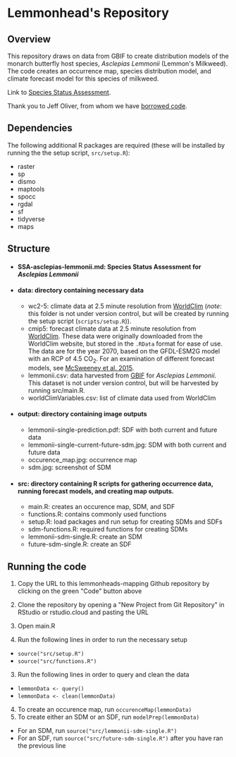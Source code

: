 # Lemmonhead's Repository

## Overview

This repository draws on data from GBIF to create distribution models of the monarch butterfly host species, *Asclepias Lemmonii* (Lemmon's Milkweed). The code creates an occurrence map, species distribution model, and climate forecast model for this species of milkweed.

Link to [Species Status Assessment](https://github.com/BiodiversityDataScienceCorp/lemmonheads-mapping/blob/main/SSA-asclepias-lemmonii.md).

Thank you to Jeff Oliver, from whom we have [borrowed code](https://github.com/jcoliver/biodiversity-sdm-lesson).

## Dependencies

The following additional R packages are required (these will be installed by running the the setup script, `src/setup.R`):

-   raster
-   sp
-   dismo
-   maptools
-   spocc
-   rgdal
-   sf
-   tidyverse
-   maps

## Structure

-   #### SSA-asclepias-lemmonii.md: Species Status Assessment for *Asclepias Lemmonii*
-   #### data: directory containing necessary data
    -   wc2-5: climate data at 2.5 minute resolution from [WorldClim](http://www.worldclim.org) (*note*: this folder is not under version control, but will be created by running the setup script (`scripts/setup.R`)).
    -   cmip5: forecast climate data at 2.5 minute resolution from [WorldClim](http://www.worldclim.org). These data were originally downloaded from the WorldClim website, but stored in the `.RData` format for ease of use. The data are for the year 2070, based on the GFDL-ESM2G model with an RCP of 4.5 CO<sub>2</sub>. For an examination of different forecast models, see [McSweeney et al. 2015](https://link.springer.com/article/10.1007/s00382-014-2418-8).
    -   lemmonii.csv: data harvested from [GBIF](https://www.gbif.org/) for *Asclepias Lemmonii*. This dataset is not under version control, but will be harvested by running src/main.R.
    -   worldClimVariables.csv: list of climate data used from WorldClim
-   #### output: directory containing image outputs
    - lemmonii-single-prediction.pdf: SDF with both current and future data
    - lemmonii-single-current-future-sdm.jpg: SDM with both current and future data
    - occurence_map.jpg: occurrence map 
    - sdm.jpg: screenshot of SDM
-   #### src: directory containing R scripts for gathering occurrence data, running forecast models, and creating map outputs.
    -   main.R: creates an occurence map, SDM, and SDF
    -   functions.R: contains commonly used functions
    -   setup.R: load packages and run setup for creating SDMs and SDFs
    -   sdm-functions.R: required functions for creating SDMs
    -   lemmonii-sdm-single.R: create an SDM
    -   future-sdm-single.R: create an SDF

## Running the code

1.  Copy the URL to this lemmonheads-mapping Github repository by clicking on the green "Code" button above 
2.  Clone the repository by opening a "New Project from Git Repository" in RStudio or rstudio.cloud and pasting the URL

3.  Open main.R
4.  Run the following lines in order to run the necessary setup

-   `source("src/setup.R")`
-   `source("src/functions.R")`

3.  Run the following lines in order to query and clean the data

-   `lemmonData <- query()`
-   `lemmonData <- clean(lemmonData)`

4.  To create an occurence map, run `occurenceMap(lemmonData)`
5.  To create either an SDM or an SDF, run `modelPrep(lemmonData)`

-   For an SDM, run `source("src/lemmonii-sdm-single.R")`
-   For an SDF, run `source("src/future-sdm-single.R")` after you have ran the previous line
